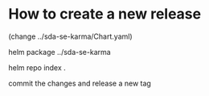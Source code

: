 # How to create a new release

(change ../sda-se-karma/Chart.yaml)

helm package ../sda-se-karma

helm repo index .

commit the changes and release a new tag
